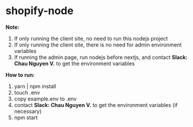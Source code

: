 # shopify-node

**Note:**
1. If only running the client site, no need to run this nodejs project
2. If only running the client site, there is no need for admin environment variables
3. If running the admin page, run nodejs before nextjs, and contact **Slack: Chau Nguyen V.** to get the environment variables

**How to run:**
1. yarn | npm install
2. touch .env
3. copy example.env to .env
4. contact **Slack: Chau Nguyen V.** to get the environment variables (if necessary)
5. npm start
